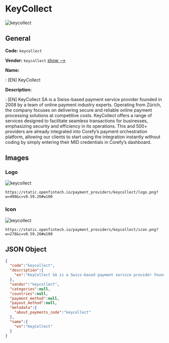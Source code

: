
# KeyCollect 
![keycollect](https://static.openfintech.io/payment_providers/keycollect/logo.png?w=400&c=v0.59.26#w100)  

## General 
 
**Code:** `keycollect` 
 
**Vendor:** `keycollect` [show -->](/vendors/keycollect/) 
 
**Name:** 
 
:	[EN] KeyCollect 
 
**Description:** 
 
: [EN] KeyCollect SA is a Swiss-based payment service provider founded in 2008 by a team of online payment industry experts. Operating from Zürich, the company focuses on delivering secure and reliable online payment processing solutions at competitive costs. KeyCollect offers a range of services designed to facilitate seamless transactions for businesses, emphasizing security and efficiency in its operations. This and 500+ providers are already integrated into Corefy’s payment orchestration platform, allowing our clients to start using the integration instantly without coding by simply entering their MID credentials in Corefy’s dashboard. 
 

## Images 

### Logo 
 
![keycollect](https://static.openfintech.io/payment_providers/keycollect/logo.png?w=400&c=v0.59.26#w100)  

```
https://static.openfintech.io/payment_providers/keycollect/logo.png?w=400&c=v0.59.26#w100
```  

### Icon 
 
![keycollect](https://static.openfintech.io/payment_providers/keycollect/icon.png?w=278&c=v0.59.26#w100)  

```
https://static.openfintech.io/payment_providers/keycollect/icon.png?w=278&c=v0.59.26#w100
```  

## JSON Object 

```json
{
  "code":"keycollect",
  "description":{
    "en":"KeyCollect SA is a Swiss-based payment service provider founded in 2008 by a team of online payment industry experts. Operating from Z\u00fcrich, the company focuses on delivering secure and reliable online payment processing solutions at competitive costs. KeyCollect offers a range of services designed to facilitate seamless transactions for businesses, emphasizing security and efficiency in its operations. This and 500+ providers are already integrated into Corefy\u2019s payment orchestration platform, allowing our clients to start using the integration instantly without coding by simply entering their MID credentials in Corefy\u2019s dashboard."
  },
  "vendor":"keycollect",
  "categories":null,
  "countries":null,
  "payment_method":null,
  "payout_method":null,
  "metadata":{
    "about_payments_code":"keycollect"
  },
  "name":{
    "en":"KeyCollect"
  }
}
```  
